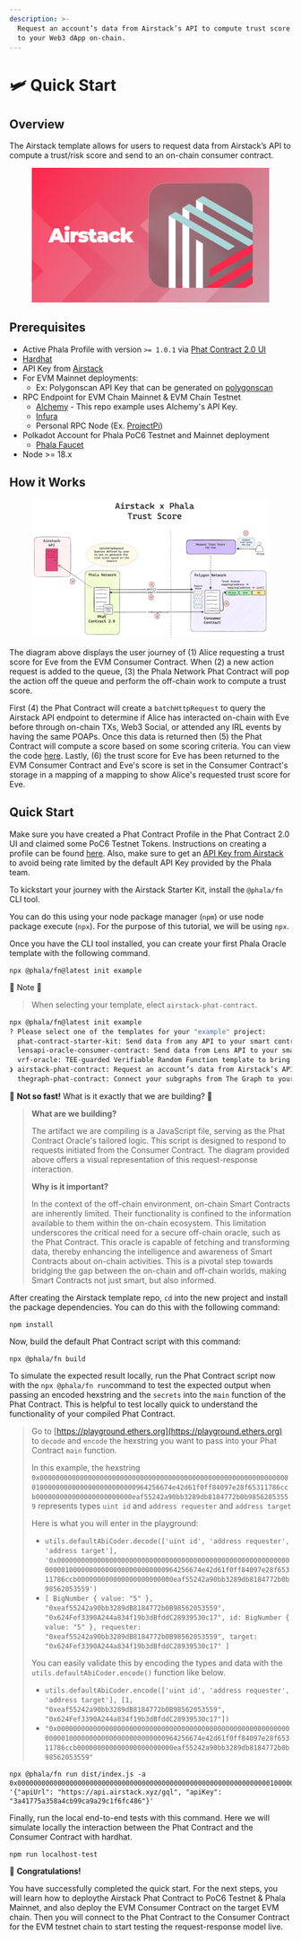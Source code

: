 ```yaml
---
description: >-
  Request an account’s data from Airstack’s API to compute trust score and send
  to your Web3 dApp on-chain.
---
```


# 🛩 Quick Start

## Overview

The Airstack template allows for users to request data from Airstack’s API to compute a trust/risk score and send to an on-chain consumer contract.

<figure><img src="../../../.gitbook/assets/AirStack.png" alt=""><figcaption></figcaption></figure>

## Prerequisites <a href="#user-content-prerequisites" id="user-content-prerequisites"></a>

* Active Phala Profile with version `>= 1.0.1` via [Phat Contract 2.0 UI](https://bit.ly/3LHccmR)
* [Hardhat](https://bit.ly/469uyW5)
* API Key from [Airstack](https://bit.ly/airstack-api-key)
* For EVM Mainnet deployments:
  * Ex: Polygonscan API Key that can be generated on [polygonscan](https://bit.ly/3rBkypp)
* RPC Endpoint for EVM Chain Mainnet & EVM Chain Testnet
  * [Alchemy](https://bit.ly/46uObaH) - This repo example uses Alchemy's API Key.
  * [Infura](https://bit.ly/3PXXCtN)
  * Personal RPC Node (Ex. [ProjectPi](https://bit.ly/3RGf7QS))
* Polkadot Account for Phala PoC6 Testnet and Mainnet deployment
  * [Phala Faucet](https://bit.ly/3Tomopi)
* Node >= 18.x

## How it Works

<figure><img src="../../../.gitbook/assets/AirstackUserJourney.png" alt=""><figcaption></figcaption></figure>

The diagram above displays the user journey of (1) Alice requesting a trust score for Eve from the EVM Consumer Contract. When (2) a new action request is added to the queue, (3) the Phala Network Phat Contract will pop the action off the queue and perform the off-chain work to compute a trust score.

First (4) the Phat Contract will create a `batchHttpRequest` to query the Airstack API endpoint to determine if Alice has interacted on-chain with Eve before through on-chain TXs, Web3 Social, or attended any IRL events by having the same POAPs. Once this data is returned then (5) the Phat Contract will compute a score based on some scoring criteria. You can view the code [here](https://github.com/Phala-Network/airstack-phat-contract/blob/2dc5aa54e1d0c313762fd4dfed79554d6eeddbf0/src/index.ts#L108). Lastly, (6) the trust score for Eve has been returned to the EVM Consumer Contract and Eve's score is set in the Consumer Contract's storage in a mapping of a mapping to show Alice's requested trust score for Eve.

## Quick Start

Make sure you have created a Phat Contract Profile in the Phat Contract 2.0 UI and claimed some PoC6 Testnet Tokens. Instructions on creating a profile can be found [here](../create-a-phat-contract-profile.md). Also, make sure to get an [API Key from Airstack](get-an-airstack-api-key.md) to avoid being rate limited by the default API Key provided by the Phala team.

To kickstart your journey with the Airstack Starter Kit, install the `@phala/fn` CLI tool.&#x20;

You can do this using your node package manager (`npm`) or use node package execute (`npx`). For the purpose of this tutorial, we will be using `npx`.

Once you have the CLI tool installed, you can create your first Phala Oracle template with the following command.

```
npx @phala/fn@latest init example
```

🚨 Note 🚨

> When selecting your template, elect `airstack-phat-contract`.

```bash
npx @phala/fn@latest init example
? Please select one of the templates for your "example" project: 
  phat-contract-starter-kit: Send data from any API to your smart contract with Javascript. 
  lensapi-oracle-consumer-contract: Send data from Lens API to your smart contract to empower your Web3 Social dApp. 
  vrf-oracle: TEE-guarded Verifiable Random Function template to bring randomness to your smart contract. 
❯ airstack-phat-contract: Request an account’s data from Airstack’s API to compute trust score and send to your Web3 dApp on-chain. 
  thegraph-phat-contract: Connect your subgraphs from The Graph to your on-chain dApps via Phat Contract.  
```

🛑 **Not so fast!** What is it exactly that we are building? 🛑

> **What are we building?**
>
> The artifact we are compiling is a JavaScript file, serving as the Phat Contract Oracle's tailored logic. This script is designed to respond to requests initiated from the Consumer Contract. The diagram provided above offers a visual representation of this request-response interaction.
>
> **Why is it important?**
>
> In the context of the off-chain environment, on-chain Smart Contracts are inherently limited. Their functionality is confined to the information available to them within the on-chain ecosystem. This limitation underscores the critical need for a secure off-chain oracle, such as the Phat Contract. This oracle is capable of fetching and transforming data, thereby enhancing the intelligence and awareness of Smart Contracts about on-chain activities. This is a pivotal step towards bridging the gap between the on-chain and off-chain worlds, making Smart Contracts not just smart, but also informed.

After creating the Airstack template repo, `cd` into the new project and install the package dependencies. You can do this with the following command:

```
npm install
```

Now, build the default Phat Contract script with this command:

```
npx @phala/fn build
```

To simulate the expected result locally, run the Phat Contract script now with the `npx @phala/fn run`command to test the expected output when passing an encoded hexstring and the `secrets` into the `main` function of the Phat Contract. This is helpful to test locally quick to understand the functionality of your compiled Phat Contract.

> Go to [https://playground.ethers.org](https://playground.ethers.org) to `decode` and `encode` the hexstring you want to pass into your Phat Contract `main` function.
>
> In this example, the hexstring  `0x0000000000000000000000000000000000000000000000000000000000000001000000000000000000000000964256674e42d61f0ff84097e28f65311786ccb000000000000000000000000eaf55242a90bb3289db8184772b0b98562053559` represents types `uint id` and `address requester` and `address target`&#x20;
>
> Here is what you will enter in the playground:
>
> * `utils.defaultAbiCoder.decode(['uint id', 'address requester', 'address target'], '0x0000000000000000000000000000000000000000000000000000000000000001000000000000000000000000964256674e42d61f0ff84097e28f65311786ccb000000000000000000000000eaf55242a90bb3289db8184772b0b98562053559')`
> * `[ BigNumber { value: "5" }, "0xeaf55242a90bb3289dB8184772b0B98562053559", "0x624Fef3390A244a834f19b3dBfddC28939530c17", id: BigNumber { value: "5" }, requester: "0xeaf55242a90bb3289dB8184772b0B98562053559", target: "0x624Fef3390A244a834f19b3dBfddC28939530c17" ]`
>
> You can easily validate this by encoding the types and data with the `utils.defaultAbiCoder.encode()` function like below.
>
> * `utils.defaultAbiCoder.encode(['uint id', 'address requester', 'address target'], [1, "0xeaf55242a90bb3289dB8184772b0B98562053559", "0x624Fef3390A244a834f19b3dBfddC28939530c17"])`
> * `"0x0000000000000000000000000000000000000000000000000000000000000001000000000000000000000000964256674e42d61f0ff84097e28f65311786ccb000000000000000000000000eaf55242a90bb3289db8184772b0b98562053559"`

```
npx @phala/fn run dist/index.js -a 0x0000000000000000000000000000000000000000000000000000000000000001000000000000000000000000964256674e42d61f0ff84097e28f65311786ccb000000000000000000000000eaf55242a90bb3289db8184772b0b98562053559 '{"apiUrl": "https://api.airstack.xyz/gql", "apiKey": "3a41775a358a4cb99ca9a29c1f6fc486"}'
```

Finally, run the local end-to-end tests with this command. Here we will simulate locally the interaction between the Phat Contract and the Consumer Contract with hardhat.

```
npm run localhost-test 
```

🥳 **Congratulations!**

You have successfully completed the quick start. For the next steps, you will learn how to deploythe Airstack Phat Contract to PoC6 Testnet & Phala Mainnet, and also deploy the EVM Consumer Contract on the target EVM chain. Then you will connect to the Phat Contract to the Consumer Contract for the EVM testnet chain to start testing the request-response model live.
